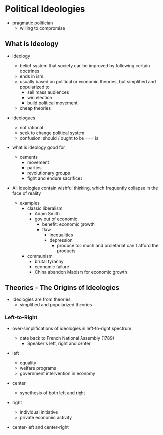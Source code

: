 # Political Ideologies
* pragmatic politician
    * willing to compromise

## What is Ideology
* ideology
    * belief system that society can be improved by following certain doctrines
    * ends in ism.
    * usually based on political or economic theories, but simplified and popularized to
        * sell mass audiences
        * win election
        * build political movement
    * cheap theories

* ideologues
    * not rational
    * seek to change political system
    * confusion: should / ought to be === is

* what is ideology good for
    * cements
        * movement
        * parties
        * revolutionary groups
        * fight and endure sacrifices
* All ideologies contain wishful thinking, which frequently collapse in the face of reality
    * examples
        * classic liberalism
            * Adam Smith
            * gov out of economic
                * benefit: economic growth
                * flaw
                    * inequalities
                    * depression
                        * produce too much and proletariat can't afford the products
        * communism
            * brutal tyranny
            * economic failure
            * China abandon Maoism for economic growth


## Theories - The Origins of Ideologies
* Ideologies are from theories
    * simplified and popularized theories

### Left-to-Right
* over-simplifications of ideologies in left-to-right spectrum
    * date back to French National Assembly (1789)
        * Speaker's left, right and center
* left
    * equality
    * welfare programs
    * government intervention in economy
* center
    * synethesis of both left and right
* right
    * individual initiative
    * private economic activity

* center-left and center-right
